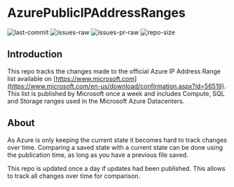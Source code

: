 # AzurePublicIPAddressRanges

![last-commit] ![issues-raw] ![issues-pr-raw] ![repo-size]

## Introduction

This repo tracks the changes made to the official Azure IP Address Range list available on [https://www.microsoft.com](https://www.microsoft.com/en-us/download/confirmation.aspx?id=56519). This list is published by Microsoft once a week and includes Compute, SQL and Storage ranges used in the Microsoft Azure Datacenters.

## About

As Azure is only keeping the current state it becomes hard to track changes over time. Comparing a saved state with a current state can be done using the publication time, as long as you have a previous file saved.

This repo is updated once a day if updates had been published. This allows to track all changes over time for comparison.

[last-commit]: https://img.shields.io/github/last-commit/jensihnow/AzurePublicIPAddressRanges
[issues-raw]: https://img.shields.io/github/issues-raw/jensihnow/AzurePublicIPAddressRanges
[issues-pr-raw]: https://img.shields.io/github/issues-pr-raw/jensihnow/AzurePublicIPAddressRanges
[repo-size]: https://img.shields.io/github/repo-size/jensihnow/AzurePublicIPAddressRanges
